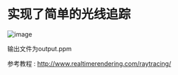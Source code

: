 # 实现了简单的光线追踪
![image](https://user-images.githubusercontent.com/47974659/113579195-86ed8900-9656-11eb-87a2-1fa1cbfb9351.png)

输出文件为output.ppm

参考教程 : http://www.realtimerendering.com/raytracing/
